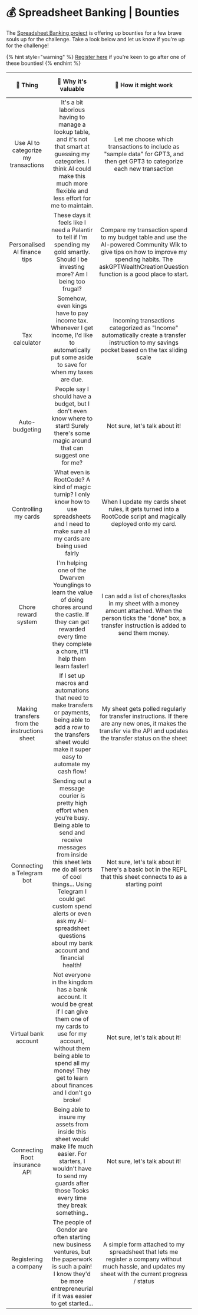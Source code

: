 # 💰 Spreadsheet Banking | Bounties

The [Spreadsheet Banking project](https://www.offerzen.com/blog/programmable-banking-community-banking-on-spreadsheets) is offering up bounties for a few brave souls up for the challenge. Take a look below and let us know if you're up for the challenge!&#x20;

{% hint style="warning" %}
[Register here](https://8malmkzgvs8.typeform.com/to/BLrc8k7X) if you're keen to go after one of these bounties!
{% endhint %}

|                   🎯 Thing                   |                                                                                                                                              🤩 Why it's valuable                                                                                                                                              |                                                                                             🤔 How it might work                                                                                            | 💪 Difficulty bounty |
| :------------------------------------------: | :------------------------------------------------------------------------------------------------------------------------------------------------------------------------------------------------------------------------------------------------------------------------------------------------------------: | :---------------------------------------------------------------------------------------------------------------------------------------------------------------------------------------------------------: | :------------------: |
|     Use AI to categorize my transactions     |                                                           It's a bit laborious having to manage a lookup table, and it's not that smart at guessing my categories. I think AI could make this much more flexible and less effort for me to maintain.                                                           |                                         Let me choose which transactions to include as "sample data" for GPT3, and then get GPT3 to categorize each new transaction                                         |    Epic swag pack    |
|         Personalised AI finance tips         |                                                                                     These days it feels like I need a Palantir to tell if I'm spending my gold smartly. Should I be investing more? Am I being too frugal?                                                                                     | Compare my transaction spend to my budget table and use the AI-powered Community Wik to give tips on how to improve my spending habits. The askGPTWealthCreationQuestion function is a good place to start. |        R10,000       |
|                Tax calculator                |                                                                                 Somehow, even kings have to pay income tax. Whenever I get income, I'd like to automatically put some aside to save for when my taxes are due.                                                                                 |                                Incoming transactions categorized as "Income" automatically create a transfer instruction to my savings pocket based on the tax sliding scale                                |        R10,000       |
|                Auto-budgeting                |                                                                                     People say I should have a budget, but I don't even know where to start! Surely there's some magic around that can suggest one for me?                                                                                     |                                                                                        Not sure, let's talk about it!                                                                                       |        R10,000       |
|             Controlling my cards             |                                                                                  What even is RootCode? A kind of magic turnip? I only know how to use spreadsheets and I need to make sure all my cards are being used fairly                                                                                 |                                                When I update my cards sheet rules, it gets turned into a RootCode script and magically deployed onto my card.                                               |        R10,000       |
|              Chore reward system             |                                                            I'm helping one of the Dwarven Younglings to learn the value of doing chores around the castle. If they can get rewarded every time they complete a chore, it'll help them learn faster!                                                            |                     I can add a list of chores/tasks in my sheet with a money amount attached. When the person ticks the "done" box, a transfer instruction is added to send them money.                    |        R10,000       |
| Making transfers from the instructions sheet |                                                                  If I set up macros and automations that need to make transfers or payments, being able to add a row to the transfers sheet would make it super easy to automate my cash flow!                                                                 |                     My sheet gets polled regularly for transfer instructions. If there are any new ones, it makes the transfer via the API and updates the transfer status on the sheet                     |        R15,000       |
|           Connecting a Telegram bot          | Sending out a message courier is pretty high effort when you're busy. Being able to send and receive messages from inside this sheet lets me do all sorts of cool things... Using Telegram I could get custom spend alerts or even ask my AI-spreadsheet questions about my bank account and financial health! |                                                Not sure, let's talk about it! There's a basic bot in the REPL that this sheet connects to as a starting point                                               |        R15,000       |
|             Virtual bank account             |                                        Not everyone in the kingdom has a bank account. It would be great if I can give them one of my cards to use for my account, without them being able to spend all my money! They get to learn about finances and I don't go broke!                                       |                                                                                        Not sure, let's talk about it!                                                                                       |        R20,000       |
|         Connecting Root insurance API        |                                                             Being able to insure my assets from inside this sheet would make life much easier. For starters, I wouldn't have to send my guards after those Tooks every time they break something..                                                             |                                                                                        Not sure, let's talk about it!                                                                                       |        R25,000       |
|             Registering a company            |                                                                    The people of Gondor are often starting new business ventures, but the paperwork is such a pain! I know they'd be more entrepreneurial if it was easier to get started...                                                                   |                            A simple form attached to my spreadsheet that lets me register a company without much hassle, and updates my sheet with the current progress / status                            |        R15,000       |
